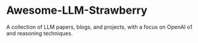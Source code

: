 # Awesome-LLM-Strawberry
A collection of LLM papers, blogs, and projects, with a focus on OpenAI o1 and reasoning techniques.
